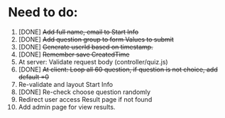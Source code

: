 # Need to do:

1. [DONE] ~~Add full name, email to Start Info~~
2. [DONE] ~~Add question group to form Values to submit~~
3. [DONE] ~~Generate userId based on timestamp.~~
5. [DONE] ~~Remember save CreatedTime~~
6. At server: Validate request body (controller/quiz.js)
7. [DONE] ~~At client: Loop all 60 question, if question is not choice, add default =0~~
8. Re-validate and layout Start Info
9. [DONE] Re-check choose question randomly
10. Redirect user access Result page if not found
11. Add admin page for view results.
       